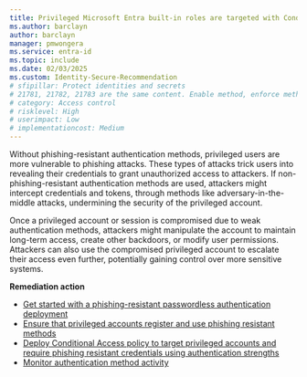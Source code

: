 ```yaml
---
title: Privileged Microsoft Entra built-in roles are targeted with Conditional Access policies to enforce phishing-resistant methods 
ms.author: barclayn
author: barclayn
manager: pmwongera
ms.service: entra-id
ms.topic: include
ms.date: 02/03/2025
ms.custom: Identity-Secure-Recommendation
# sfipillar: Protect identities and secrets
# 21781, 21782, 21783 are the same content. Enable method, enforce method, report on method
# category: Access control
# risklevel: High
# userimpact: Low
# implementationcost: Medium
---
```

Without phishing-resistant authentication methods, privileged users are more vulnerable to phishing attacks. These types of attacks trick users into revealing their credentials to grant unauthorized access to attackers. If non-phishing-resistant authentication methods are used, attackers might intercept credentials and tokens, through methods like adversary-in-the-middle attacks, undermining the security of the privileged account.

Once a privileged account or session is compromised due to weak authentication methods, attackers might manipulate the account to maintain long-term access, create other backdoors, or modify user permissions. Attackers can also use the compromised privileged account to escalate their access even further, potentially gaining control over more sensitive systems.

**Remediation action**

- [Get started with a phishing-resistant passwordless authentication deployment](/entra/identity/authentication/how-to-plan-prerequisites-phishing-resistant-passwordless-authentication)
- [Ensure that privileged accounts register and use phishing resistant methods](/entra/identity/authentication/concept-authentication-strengths#authentication-strengths)
- [Deploy Conditional Access policy to target privileged accounts and require phishing resistant credentials using authentication strengths](/entra/identity/conditional-access/policy-admin-phish-resistant-mfa)
- [Monitor authentication method activity](/entra/identity/monitoring-health/concept-usage-insights-report#authentication-methods-activity)
